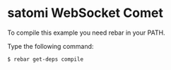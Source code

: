 satomi WebSocket Comet
======================

To compile this example you need rebar in your PATH.

Type the following command:
```
$ rebar get-deps compile
```

